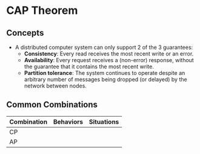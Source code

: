 # CAP Theorem

## Concepts
- A distributed computer system can only support 2 of the 3 guarantees:
   - **Consistency**: Every read receives the most recent write or an error.
   - **Availability**: Every request receives a (non-error) response, without the guarantee that it contains the most recent write.
   - **Partition tolerance**: The system continues to operate despite an arbitrary number of messages being dropped (or delayed) by the network between nodes.

## Common Combinations
| Combination | Behaviors | Situations |
|----|----|----|
| CP | | |
| AP | | |

